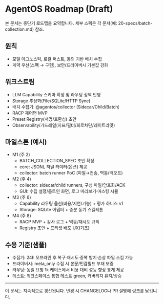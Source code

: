 # AgentOS Roadmap (Draft)

본 문서는 중단기 로드맵을 요약합니다. 세부 스펙은 각 문서(예: 20-specs/batch-collection.md) 참조.

## 원칙
- 모델 아그노스틱, 로컬 퍼스트, 동의 기반 배치 수집
- 계약 우선(스펙 → 구현), 보안/프라이버시 기본값 강화

## 워크스트림
- LLM Capability 스키마 확정 및 라우팅 정책 반영
- Storage 추상화(File/SQLite/HTTP Sync)
- 배치 수집기: @agentos/collector (Sidecar/Child/Batch)
- RACP 제어면 MVP
- Preset Registry(서명/호환성) 초안
- Observability/가드레일(지표/필터/회로차단/레이트리밋)

## 마일스톤 (예시)
- M1 (주 2)
  - BATCH_COLLECTION_SPEC 초안 확정
  - core: JSONL 저널 라이터(옵션) 제공
  - collector: batch runner PoC (파일→전송, 멱등/백오프)
- M2 (주 4)
  - collector: sidecar/child runners, 구성 파일/암호화/ACK
  - GUI: 수집 설정/옵트인 화면, 로그 미리보기·마스킹 시뮬
- M3 (주 6)
  - Capability 라우팅 옵션(비용/지연/기능) + 평가 하니스 v1
  - Storage: SQLite 어댑터 + 증분 동기 스켈레톤
- M4 (주 8)
  - RACP MVP + 감사 로그 + 멱등/재시도 규칙
  - Registry 초안 + 프리셋 배포 UX(기초)

## 수용 기준(샘플)
- 수집기: 24h 오프라인 후 복구·재시도·중복 방지·손상 파일 스킵 가능
- 프라이버시: meta_only 수집 시 본문/민감필드 부재 보증
- 라우팅: 동일 요청 1k 케이스에서 비용 대비 성능 향상 통계 제공
- 테스트: 워크스페이스 통합 테스트 green, 커버리지 유지/상승

---
이 문서는 지속적으로 갱신됩니다. 변경 시 CHANGELOG나 PR 설명에 링크를 남깁니다.
